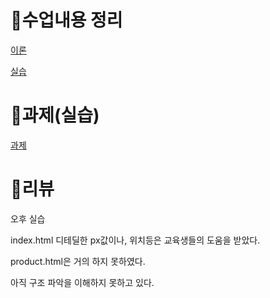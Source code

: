 # 📙수업내용 정리

[이론](./web04.md)

[실습](./실습코드)

# 📝과제(실습)

[과제](./오후실습)



# 👊리뷰

오후 실습 

index.html 디테딜한 px값이나, 위치등은 교육생들의 도움을 받았다.

product.html은 거의 하지 못하였다.

아직 구조 파악을 이해하지 못하고 있다.